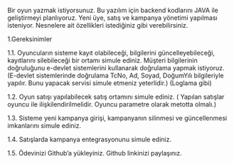 Bir oyun yazmak istiyorsunuz. Bu yazılım için backend kodlarını JAVA ile geliştirmeyi planlıyoruz. Yeni üye, satış ve kampanya yönetimi yapılması isteniyor. Nesnelere ait özellikleri istediğiniz gibi verebilirsiniz.

1.Gereksinimler

1.1. Oyuncuların sisteme kayıt olabileceği, bilgilerini güncelleyebileceği, kayıtlarını silebileceği bir ortamı simule ediniz. Müşteri bilgilerinin doğruluğunu e-devlet sistemlerini kullanarak doğrulama yapmak istiyoruz. (E-devlet sistemlerinde doğrulama TcNo, Ad, Soyad, DoğumYılı bilgileriyle yapılır. Bunu yapacak servisi simule etmeniz yeterlidir.) (Loglama gibi)

1.2. Oyun satışı yapılabilecek satış ortamını simule ediniz. ( Yapılan satışlar oyuncu ile ilişkilendirilmelidir. Oyuncu parametre olarak metotta olmalı.)

1.3. Sisteme yeni kampanya girişi, kampanyanın silinmesi ve güncellenmesi imkanlarını simule ediniz.

1.4. Satışlarda kampanya entegrasyonunu simule ediniz.

1.5. Ödevinizi Github’a yükleyiniz. Github linkinizi paylaşınız.

